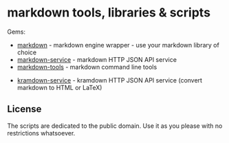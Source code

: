 # markdown tools, libraries & scripts

Gems:

- [markdown](markdown)  - markdown engine wrapper - use your markdown library of choice
- [markdown-service](markdown-service)  - markdown HTTP JSON API service
- [markdown-tools](markdown-tools)  - markdown command line tools


<!-- break -->
- [kramdown-service](kramdown-service)  - kramdown HTTP JSON API service (convert markdown to HTML or LaTeX)




## License

The scripts are dedicated to the public domain.
Use it as you please with no restrictions whatsoever.

